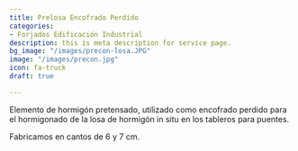 ```yaml
---
title: Prelosa Encofrado Perdido
categories:
- Forjados Edificación Industrial
description: this is meta description for service page.
bg_image: "/images/precon-losa.JPG"
image: "/images/precon.jpg"
icon: fa-truck
draft: true

---
```

Elemento de hormigón pretensado, utilizado como encofrado perdido para el hormigonado de la losa de hormigón in situ en los tableros para puentes.

Fabricamos en cantos de 6 y 7 cm.